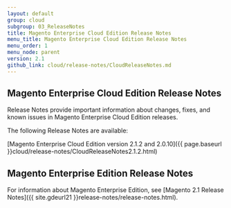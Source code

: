 ```yaml
---
layout: default
group: cloud
subgroup: 03_ReleaseNotes
title: Magento Enterprise Cloud Edition Release Notes
menu_title: Magento Enterprise Cloud Edition Release Notes
menu_order: 1
menu_node: parent
version: 2.1
github_link: cloud/release-notes/CloudReleaseNotes.md
---
```


## Magento Enterprise Cloud Edition Release Notes
Release Notes provide important information about changes, fixes, and known issues in Magento Enterprise Cloud Edition releases.

The following Release Notes are available:

[Magento Enterprise Cloud Edition version 2.1.2 and 2.0.10]({{ page.baseurl }}cloud/release-notes/CloudReleaseNotes2.1.2.html)

## Magento Enterprise Edition Release Notes
For information about Magento Enterprise Edition, see [Magento 2.1 Release Notes]({{ site.gdeurl21 }}release-notes/release-notes.html).

